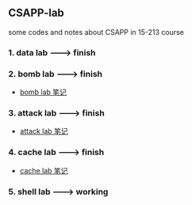 ## CSAPP-lab

some codes and notes about CSAPP in 15-213 course

### 1. data lab ---> finish

### 2. bomb lab ---> finish
- [bomb lab 笔记](lab-notes/bomb.md)

### 3. attack lab ---> finish
- [attack lab 笔记](lab-notes/attack.md)

### 4. cache lab ---> finish
- [cache lab 笔记](lab-notes/cache.md)

### 5. shell lab ---> working
